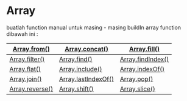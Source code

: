 # Array #

buatlah function manual untuk masing - masing buildIn array function dibawah ini :

| [Array.from()]( https://developer.mozilla.org/en-US/docs/Web/JavaScript/Reference/Global_Objects/Array/from ) | [Array.concat()](https://developer.mozilla.org/en-US/docs/Web/JavaScript/Reference/Global_Objects/Array/concat) | [Array.fill()](https://developer.mozilla.org/en-US/docs/Web/JavaScript/Reference/Global_Objects/Array/fill)
| --- | --- | ---|
| [Array.filter()](https://developer.mozilla.org/en-US/docs/Web/JavaScript/Reference/Global_Objects/Array/filter) | [Array.find()](https://developer.mozilla.org/en-US/docs/Web/JavaScript/Reference/Global_Objects/Array/find) | [Array.findIndex()](https://developer.mozilla.org/en-US/docs/Web/JavaScript/Reference/Global_Objects/Array/findIndex) |
| [Array.flat()](https://developer.mozilla.org/en-US/docs/Web/JavaScript/Reference/Global_Objects/Array/flat) | [Array.include()](https://developer.mozilla.org/en-US/docs/Web/JavaScript/Reference/Global_Objects/Array/includes) | [Array.indexOf()](https://developer.mozilla.org/en-US/docs/Web/JavaScript/Reference/Global_Objects/Array/indexOf) |
| [Array.join()](https://developer.mozilla.org/en-US/docs/Web/JavaScript/Reference/Global_Objects/Array/join) | [Array.lastIndexOf()](https://developer.mozilla.org/en-US/docs/Web/JavaScript/Reference/Global_Objects/Array/lastIndexOf) | [Array.pop()](https://developer.mozilla.org/en-US/docs/Web/JavaScript/Reference/Global_Objects/Array/pop)
| [Array.reverse()](https://developer.mozilla.org/en-US/docs/Web/JavaScript/Reference/Global_Objects/Array/reverse) | [Array.shift()](https://developer.mozilla.org/en-US/docs/Web/JavaScript/Reference/Global_Objects/Array/shift) | [Array.slice()](https://developer.mozilla.org/en-US/docs/Web/JavaScript/Reference/Global_Objects/Array/slice)